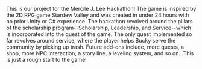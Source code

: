 This is our project for the Mercile J. Lee Hackathon! The game is inspired by the 2D RPG game Stardew Valley and was created in under 24 hours with no prior Unity or C# experience. The hackathon revolved around the pillars of the scholarship program--Scholarship, Leadership, and Service--which is incorporated into the quest of the game. The only quest implemented so far revolves around service, where the player helps Bucky serve the community by picking up trash. Future add-ons include, more quests, a shop, more NPC interaction, a story line, a leveling system, and so on...This is just a rough start to the game!
